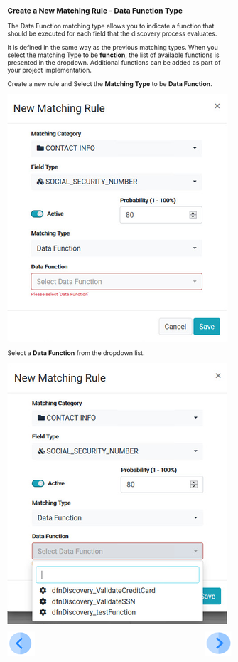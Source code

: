 ### Create a New Matching Rule - Data Function Type

The Data Function matching type allows you to indicate a function that should be executed for each field that the discovery process evaluates.

It is defined in the same way as the previous matching types. When you select the matching Type to be **function**, the list of available functions is presented in the dropdown. Additional functions can be added as part of your project implementation. 

Create a new rule and Select the **Matching Type** to be  **Data Function**. 

![image](../images/07_3_Discovery_NewMatchingRule13_DataFunction1.jpg)

Select a **Data Function** from the dropdown list. 

![image](../images/07_3_Discovery_NewMatchingRule13_DataFunction2.jpg)


[![Previous](../images/Previous.png)]( 03_03_03_Discovery_NewMatchingRule_Data.md)[<img align="right" width="60" height="54" src="../images/Next.png">](03_03_05_Discovery_NewMatchingRule_DataSample.md)

